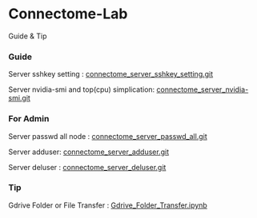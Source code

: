 # Connectome-Lab
Guide &amp; Tip

### Guide
Server sshkey setting : [connectome_server_sshkey_setting.git](https://github.com/nemodleo/connectome_server_sshkey_setting)

Server nvidia-smi and top(cpu) simplication: [connectome_server_nvidia-smi.git](https://github.com/nemodleo/connectome_server_nvidia-smi)

### For Admin
Server passwd all node : [connectome_server_passwd_all.git](https://github.com/nemodleo/connectome_server_passwd_all)

Server adduser: [connectome_server_adduser.git](https://github.com/nemodleo/connectome_server_adduser)

Server deluser : [connectome_server_deluser.git](https://github.com/nemodleo/connectome_server_deluser)

### Tip
Gdrive Folder or File Transfer : [Gdrive_Folder_Transfer.ipynb](https://github.com/nemodleo/Connectome-Lab/blob/main/Gdrive_Folder_Transfer.ipynb)
